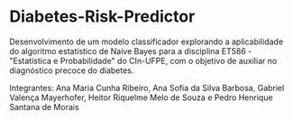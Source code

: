 # Diabetes-Risk-Predictor
Desenvolvimento de um modelo classificador explorando a aplicabilidade do algoritmo estatístico de Naive Bayes para a disciplina ET586 - "Estatística e Probabilidade" do CIn-UFPE, com o objetivo de auxiliar no diagnóstico precoce do diabetes.

Integrantes: Ana Maria Cunha Ribeiro, Ana Sofia da Silva Barbosa, Gabriel Valença Mayerhofer, Heitor Riquelme Melo de Souza e Pedro Henrique Santana de Morais
